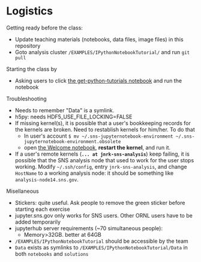 # Logistics

Getting ready before the class:
* Update teaching materials (notebooks, data files, image files) in this repository
* Goto analysis cluster `/EXAMPLES/IPythonNotebookTutorial/` and run `git pull`

Starting the class by
* Asking users to click [the get-python-tutorials notebook](https://jupyter.sns.gov/user/%7BUSER%7D/notebooks/notebooks/Get%20Python%20Tutorials.ipynb) and run the notebook

Troubleshooting
* Needs to remember "Data" is a symlink. 
* h5py: needs HDF5_USE_FILE_LOCKING=FALSE
* If missing kernel(s), it is possible that a user's bookkeeping records for the kernels are broken. Need to restablish kernels for him/her. To do that
  - In user's account 
  `$ mv ~/.sns-jupyternotebook-environment ~/.sns-jupyternotebook-environment.obsolete`
  - open [the Welcome notebook](https://jupyter.sns.gov/user/{USER}/notebooks/notebooks/Welcome.ipynb), **restart the kernel**, and run it.
* If a user's remote kernels (**`... at jnrk-sns-analysis`**) keep failing, it is possible that the SNS analysis node that used to work for the user stops working. Modify `~/.ssh/config`, entry `jnrk-sns-analysis`, and change `HostName` to a  working analysis node: it should be something like `analysis-node14.sns.gov`.
  
Misellaneous
* Stickers: quite useful. Ask people to remove the green sticker before starting each exercise
* jupyter.sns.gov only works for SNS users. Other ORNL users have to be added temporarily
* jupyterhub server requirements (~70 simultaneous people):
  - Memory>32GB. better at 64GB 
* `/EXAMPLES/IPythonNotebookTutorial` should be accessible by the team
* `Data` exists as symlinks to `/EXAMPLES/IPythonNotebookTutorial/Data` in both `notebooks` and `solutions`
